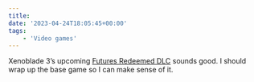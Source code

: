 ```yaml
---
title:
date: '2023-04-24T18:05:45+00:00'
tags:
    - 'Video games'
---
```


Xenoblade 3’s upcoming [Futures Redeemed DLC](https://www.destructoid.com/everything-we-know-about-future-redeemed-the-xenoblade-chronicles-3-story-dlc/) sounds good. I should wrap up the base game so I can make sense of it.